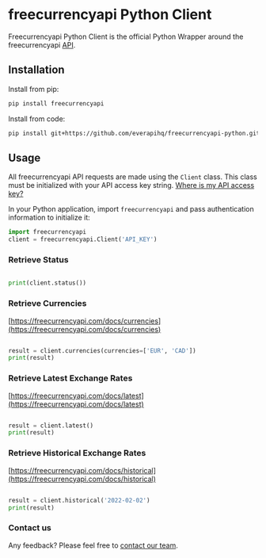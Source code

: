 # freecurrencyapi Python Client #

Freecurrencyapi Python Client is the official Python Wrapper around the freecurrencyapi [API](https://freecurrencyapi.com/).

## Installation

Install from pip:
````sh
pip install freecurrencyapi
````

Install from code:
````sh
pip install git+https://github.com/everapihq/freecurrencyapi-python.git
````

## Usage

All freecurrencyapi API requests are made using the `Client` class. This class must be initialized with your API access key string. [Where is my API access key?](https://app.freecurrencyapi.com/dashboard)

In your Python application, import `freecurrencyapi` and pass authentication information to initialize it:

````python
import freecurrencyapi
client = freecurrencyapi.Client('API_KEY')
````

### Retrieve Status

```python

print(client.status())

```

### Retrieve Currencies
[https://freecurrencyapi.com/docs/currencies](https://freecurrencyapi.com/docs/currencies)
```python

result = client.currencies(currencies=['EUR', 'CAD'])
print(result)

```

### Retrieve Latest Exchange Rates
[https://freecurrencyapi.com/docs/latest](https://freecurrencyapi.com/docs/latest)

```python

result = client.latest()
print(result)

```

### Retrieve Historical Exchange Rates
[https://freecurrencyapi.com/docs/historical](https://freecurrencyapi.com/docs/historical)

```python

result = client.historical('2022-02-02')
print(result)

```

### Contact us
Any feedback? Please feel free to [contact our team](mailto:office@everapi.com).
